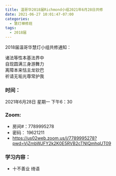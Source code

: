 ```yaml
---
title: 温哥华2018届Richmond小组2021年6月28日共修
date: 2021-06-27 10:01:47-07:00
categories:
  - 慧灯禅修班
tags:
  - 2018届
---
```

2018届温哥华慧灯小组共修通知：

诸法等性本基法界中  
自现圆满三身游舞力  
离障本来怙主龙钦巴  
祈请无垢光尊常护我  

### 时间：
2021年6月28日 星期一 下午6：30

### Zoom:

- 房间#：7789995278 
- 密码： 19621211
- <https://us02web.zoom.us/j/7789995278?pwd=VjZmbWJFY2k2K0E5RVB2cTNIQmhqUT09>


### 学习内容：

- 十不善业 绮语